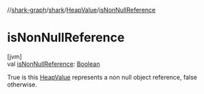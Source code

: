 //[shark-graph](../../../index.md)/[shark](../index.md)/[HeapValue](index.md)/[isNonNullReference](is-non-null-reference.md)

# isNonNullReference

[jvm]\
val [isNonNullReference](is-non-null-reference.md): [Boolean](https://kotlinlang.org/api/latest/jvm/stdlib/kotlin/-boolean/index.html)

True is this [HeapValue](index.md) represents a non null object reference, false otherwise.
